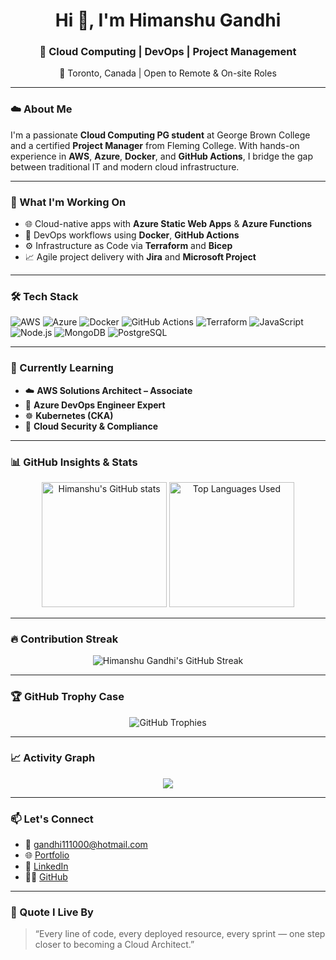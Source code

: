 <!-- Himanshu Gandhi README.md -->

<h1 align="center">Hi 👋, I'm Himanshu Gandhi</h1>
<h3 align="center">🚀 Cloud Computing | DevOps | Project Management</h3>
<p align="center">📍 Toronto, Canada | Open to Remote & On-site Roles</p>

---

### ☁️ About Me
I'm a passionate **Cloud Computing PG student** at George Brown College and a certified **Project Manager** from Fleming College. With hands-on experience in **AWS**, **Azure**, **Docker**, and **GitHub Actions**, I bridge the gap between traditional IT and modern cloud infrastructure.

---

### 🔧 What I'm Working On
- 🌐 Cloud-native apps with **Azure Static Web Apps** & **Azure Functions**
- 🐳 DevOps workflows using **Docker**, **GitHub Actions**
- ⚙️ Infrastructure as Code via **Terraform** and **Bicep**
- 📈 Agile project delivery with **Jira** and **Microsoft Project**

---

### 🛠️ Tech Stack
![AWS](https://img.shields.io/badge/AWS-232F3E?style=for-the-badge&logo=amazonaws&logoColor=white)
![Azure](https://img.shields.io/badge/Microsoft%20Azure-0078D4?style=for-the-badge&logo=microsoftazure&logoColor=white)
![Docker](https://img.shields.io/badge/Docker-2496ED?style=for-the-badge&logo=docker&logoColor=white)
![GitHub Actions](https://img.shields.io/badge/GitHub%20Actions-2088FF?style=for-the-badge&logo=githubactions&logoColor=white)
![Terraform](https://img.shields.io/badge/Terraform-7B42BC?style=for-the-badge&logo=terraform&logoColor=white)
![JavaScript](https://img.shields.io/badge/JavaScript-F7DF1E?style=for-the-badge&logo=javascript&logoColor=black)
![Node.js](https://img.shields.io/badge/Node.js-339933?style=for-the-badge&logo=nodedotjs&logoColor=white)
![MongoDB](https://img.shields.io/badge/MongoDB-47A248?style=for-the-badge&logo=mongodb&logoColor=white)
![PostgreSQL](https://img.shields.io/badge/PostgreSQL-336791?style=for-the-badge&logo=postgresql&logoColor=white)

---

### 🧠 Currently Learning
- ☁️ **AWS Solutions Architect – Associate**
- 🔁 **Azure DevOps Engineer Expert**
- ☸️ **Kubernetes (CKA)**
- 🔐 **Cloud Security & Compliance**

---

### 📊 GitHub Insights & Stats

<p align="center">
  <img src="https://github-readme-stats.vercel.app/api?username=himanshu3024&show_icons=true&include_all_commits=true&count_private=true&theme=tokyonight&hide_border=false&border_radius=10" alt="Himanshu's GitHub stats" height="200"/>
  <img src="https://github-readme-stats.vercel.app/api/top-langs/?username=himanshu3024&layout=compact&theme=tokyonight&hide_border=false&border_radius=10" alt="Top Languages Used" height="200"/>
</p>

---

### 🔥 Contribution Streak

<p align="center">
  <img src="https://github-readme-streak-stats.herokuapp.com/?user=himanshu3024&theme=tokyonight&hide_border=false&border_radius=10" alt="Himanshu Gandhi's GitHub Streak" />
</p>



---

### 🏆 GitHub Trophy Case

<p align="center">
  <img src="https://github-profile-trophy.vercel.app/?username=himanshu3024&theme=monokai&no-frame=false&row=1&column=7" alt="GitHub Trophies" />
</p>

---

### 📈 Activity Graph

<p align="center">
  <img src="https://github-readme-activity-graph.vercel.app/graph?username=himanshu3024&theme=dracula&hide_border=true&area=true" />
</p>


---


### 📫 Let's Connect

- 📧 [gandhi111000@hotmail.com](mailto:gandhi111000@hotmail.com)
- 🌐 [Portfolio](https://your-portfolio-link.com)
- 👔 [LinkedIn](https://www.linkedin.com/in/himanshu-gandhi3024)
- 🧑‍💻 [GitHub](https://github.com/himanshu3024)

---

### 💬 Quote I Live By
> “Every line of code, every deployed resource, every sprint — one step closer to becoming a Cloud Architect.”

